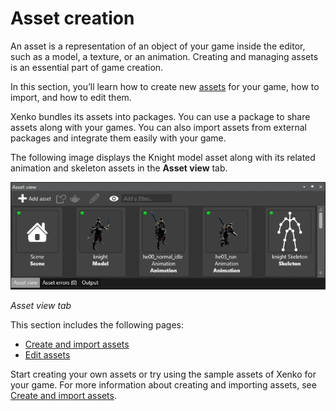 # Asset creation

An asset is a representation of an object of your game inside the editor, such as a model, a texture, or an animation. Creating and managing assets is an essential part of game creation.

In this section, you’ll learn how to create new [assets](xref:asset) for your game, how to import, and how to edit them.

Xenko bundles its assets into packages. You can use a package to share assets along with your games. You can also import assets from external packages and integrate them easily with your game.

The following image displays the Knight model asset along with its related animation and skeleton assets in the **Asset view** tab.

![Asset view tab](media/asset-creation-asset-view-tab-knight.png)

_Asset view tab_


This section includes the following pages:
 * [Create and import assets](create-and-import-assets.md)
 * [Edit assets](edit-assets.md)

Start creating your own assets or try using the sample assets of Xenko for your game. For more information about creating and importing assets, see [Create and import assets](create-and-import-assets.md).